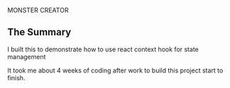  MONSTER CREATOR

## The Summary

I built this to demonstrate how to use react context hook for state management

It took me about 4 weeks of coding after work to build this project start to finish.